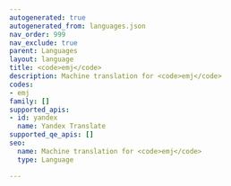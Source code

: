 ```yaml
---
autogenerated: true
autogenerated_from: languages.json
nav_order: 999
nav_exclude: true
parent: Languages
layout: language
title: <code>emj</code>
description: Machine translation for <code>emj</code>
codes:
- emj
family: []
supported_apis:
- id: yandex
  name: Yandex Translate
supported_qe_apis: []
seo:
  name: Machine translation for <code>emj</code>
  type: Language

---
```


